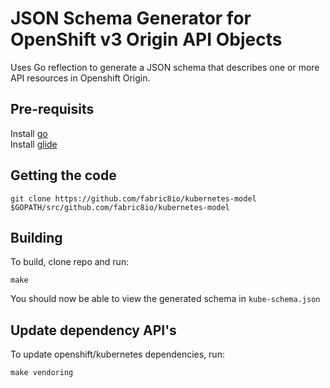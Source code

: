 # JSON Schema Generator for OpenShift v3 Origin API Objects

Uses Go reflection to generate a JSON schema that describes one or more 
API resources in Openshift Origin.

## Pre-requisits

Install [go](https://golang.org/doc/install)   
Install [glide](https://github.com/Masterminds/glide#install)   


## Getting the code

```
git clone https://github.com/fabric8io/kubernetes-model $GOPATH/src/github.com/fabric8io/kubernetes-model
```


## Building

To build, clone repo and run:  

```
make
```

You should now be able to view the generated schema in `kube-schema.json`

## Update dependency API's

To update openshift/kubernetes dependencies, run:
```
make vendoring
```
